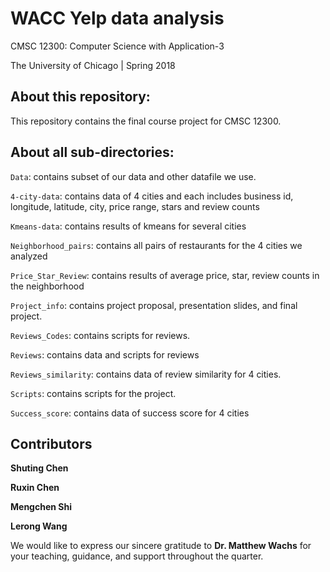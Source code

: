 # WACC Yelp data analysis

CMSC 12300: Computer Science with Application-3

The University of Chicago | Spring 2018

## About this repository:
This repository contains the final course project for CMSC 12300.

## About all sub-directories:

<code>Data</code>: contains subset of our data and other datafile we use.

<code>4-city-data</code>: contains data of 4 cities and each includes business id, longitude, latitude, city, price range, stars and review counts

<code>Kmeans-data</code>: contains results of kmeans for several cities

<code>Neighborhood_pairs</code>: contains all pairs of restaurants for the 4 cities we analyzed

<code>Price_Star_Review</code>: contains results of average price, star, review counts in the neighborhood

<code>Project_info</code>: contains project proposal, presentation slides, and 
final project.

<code>Reviews_Codes</code>: contains scripts for reviews.

<code>Reviews</code>: contains data and scripts for reviews

<code>Reviews_similarity</code>: contains data of review similarity for 4 cities.

<code>Scripts</code>: contains scripts for the project. 

<code>Success_score</code>: contains data of success score for 4 cities


## Contributors
**Shuting Chen** 

**Ruxin Chen** 

**Mengchen Shi**

**Lerong Wang** 

We would like to express our sincere gratitude to **Dr. Matthew Wachs** for 
your teaching, guidance, and support throughout the quarter.
